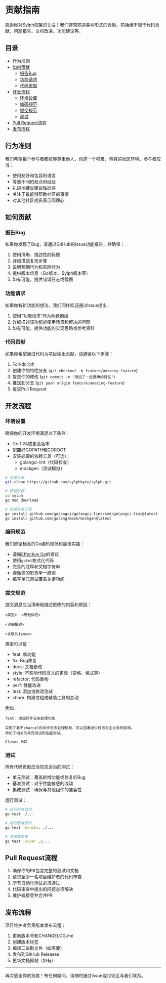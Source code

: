 # 贡献指南

感谢你对Sylph框架的关注！我们非常欢迎各种形式的贡献，包括但不限于代码贡献、问题报告、文档改进、功能建议等。

## 目录

- [行为准则](#行为准则)
- [如何贡献](#如何贡献)
  - [报告Bug](#报告bug)
  - [功能请求](#功能请求)
  - [代码贡献](#代码贡献)
- [开发流程](#开发流程)
  - [环境设置](#环境设置)
  - [编码规范](#编码规范)
  - [提交规范](#提交规范)
  - [测试](#测试)
- [Pull Request流程](#pull-request流程)
- [发布流程](#发布流程)

## 行为准则

我们希望每个参与者都能够尊重他人，创造一个积极、包容的社区环境。参与者应当：

- 使用友好和包容的语言
- 尊重不同的观点和经验
- 礼貌地接受建设性批评
- 关注于最能够帮助社区的事情
- 对其他社区成员表示同理心

## 如何贡献

### 报告Bug

如果你发现了Bug，请通过GitHub的Issue功能报告，并确保：

1. 使用清晰、描述性的标题
2. 详细描述复现步骤
3. 说明预期行为和实际行为
4. 提供版本信息（Go版本、Sylph版本等）
5. 如有可能，提供错误日志或截图

### 功能请求

如果你有新功能的想法，我们同样欢迎通过Issue提出：

1. 使用"功能请求"作为标题前缀
2. 详细描述该功能的使用场景和解决的问题
3. 如有可能，提供功能的实现思路或参考资料

### 代码贡献

如果你希望通过代码为项目做出贡献，请遵循以下步骤：

1. Fork本仓库
2. 创建你的特性分支 (`git checkout -b feature/amazing-feature`)
3. 提交你的修改 (`git commit -m '添加了一些很棒的特性'`)
4. 推送到分支 (`git push origin feature/amazing-feature`)
5. 提交Pull Request

## 开发流程

### 环境设置

确保你的开发环境满足以下条件：

- Go 1.24或更高版本
- 配置好GOPATH和GOROOT
- 安装必要的依赖工具（可选）：
  - golangci-lint（代码检查）
  - mockgen（测试模拟）

```bash
# 克隆仓库
git clone https://github.com/sylphbyte/sylph.git

# 安装依赖
cd sylph
go mod download

# 安装开发工具
go install github.com/golangci/golangci-lint/cmd/golangci-lint@latest
go install github.com/golang/mock/mockgen@latest
```

### 编码规范

我们遵循标准的Go编码规范和最佳实践：

- 遵循[Effective Go](https://golang.org/doc/effective_go.html)的建议
- 使用`gofmt`格式化代码
- 完善的注释和文档字符串
- 遵循包的职责单一原则
- 编写单元测试覆盖关键功能

### 提交规范

提交消息应当清晰地描述更改的内容和原因：

```
<类型>: <简短描述>

<详细描述>

<关联的issue>
```

类型可以是：
- feat: 新功能
- fix: Bug修复
- docs: 文档更改
- style: 不影响代码含义的更改（空格、格式等）
- refactor: 代码重构
- perf: 性能改进
- test: 添加或修改测试
- chore: 构建过程或辅助工具的变动

例如：
```
feat: 添加异步日志处理功能

实现了基于channel的异步日志处理机制，可以显著减少日志对主业务的影响。
添加了相关的单元测试和性能测试。

Closes #42
```

### 测试

所有代码贡献应当包含适当的测试：

- 单元测试：覆盖新增功能或修复的Bug
- 基准测试：对于性能敏感的改动
- 集成测试：确保与其他组件的兼容性

运行测试：
```bash
# 运行所有测试
go test ./...

# 运行基准测试
go test -bench=. ./...

# 测试覆盖率
go test -cover ./...
```

## Pull Request流程

1. 确保你的PR包含完整的测试和文档
2. 请求至少一名项目维护者的代码审查
3. 所有自动化测试必须通过
4. 代码审查中提出的问题必须解决
5. 维护者接受并合并PR

## 发布流程

项目维护者负责版本发布流程：

1. 更新版本号和CHANGELOG.md
2. 创建版本标签
3. 编译二进制文件（如需要）
4. 发布到GitHub Releases
5. 更新文档网站（如有）

---

再次感谢你的贡献！有任何疑问，请随时通过Issue或讨论区与我们联系。 